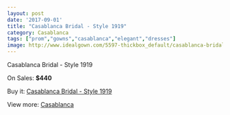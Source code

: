 ```yaml
---
layout: post
date: '2017-09-01'
title: "Casablanca Bridal - Style 1919"
category: Casablanca
tags: ["prom","gowns","casablanca","elegant","dresses"]
image: http://www.idealgown.com/5597-thickbox_default/casablanca-bridal-style-1919.jpg
---
```

Casablanca Bridal - Style 1919

On Sales: **$440**
<a href="https://www.idealgown.com/en/casablanca/2449-casablanca-bridal-style-1919.html"><amp-img layout="responsive" width="600" height="600" src="//www.idealgown.com/5597-thickbox_default/casablanca-bridal-style-1919.jpg" alt="Casablanca Bridal - Style 1919 0" /></a>
<a href="https://www.idealgown.com/en/casablanca/2449-casablanca-bridal-style-1919.html"><amp-img layout="responsive" width="600" height="600" src="//www.idealgown.com/5599-thickbox_default/casablanca-bridal-style-1919.jpg" alt="Casablanca Bridal - Style 1919 1" /></a>
<a href="https://www.idealgown.com/en/casablanca/2449-casablanca-bridal-style-1919.html"><amp-img layout="responsive" width="600" height="600" src="//www.idealgown.com/5598-thickbox_default/casablanca-bridal-style-1919.jpg" alt="Casablanca Bridal - Style 1919 2" /></a>

Buy it: [Casablanca Bridal - Style 1919](https://www.idealgown.com/en/casablanca/2449-casablanca-bridal-style-1919.html "Casablanca Bridal - Style 1919")

View more: [Casablanca](https://www.idealgown.com/en/31-casablanca "Casablanca")